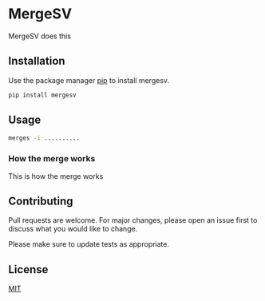 # MergeSV

MergeSV does this

## Installation

Use the package manager [pip](https://pip.pypa.io/en/stable/) to install mergesv.

```bash
pip install mergesv
```

## Usage

```bash
merges -i ..........
```

### How the merge works
This is how the merge works

## Contributing
Pull requests are welcome. For major changes, please open an issue first to discuss what you would like to change.

Please make sure to update tests as appropriate.

## License
[MIT](https://choosealicense.com/licenses/mit/)
